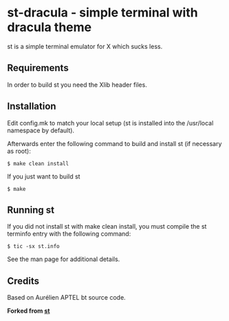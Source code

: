 # st-dracula - simple terminal with dracula theme

st is a simple terminal emulator for X which sucks less.


## Requirements

In order to build st you need the Xlib header files.


## Installation

Edit config.mk to match your local setup (st is installed into
the /usr/local namespace by default).

Afterwards enter the following command to build and install st (if
necessary as root):

```
$ make clean install
```

If you just want to build st

```
$ make
```

## Running st

If you did not install st with make clean install, you must compile
the st terminfo entry with the following command:

```
$ tic -sx st.info
```

See the man page for additional details.

## Credits

Based on Aurélien APTEL <aurelien dot aptel at gmail dot com> bt source code.

**Forked from [st](https://st.suckless.org/)**

